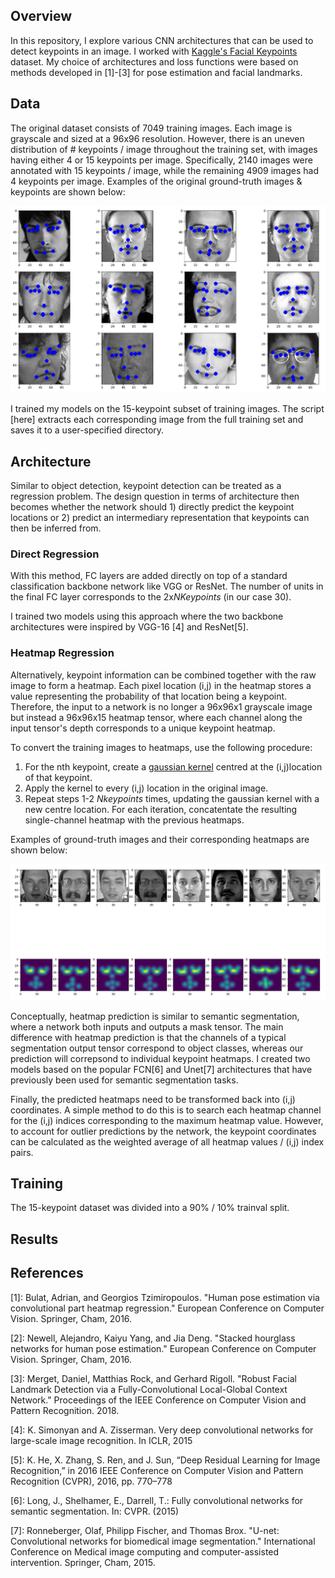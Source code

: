 ## Overview
In this repository, I explore various CNN architectures that can be used to detect keypoints in an image. I worked with [Kaggle's Facial Keypoints](https://www.kaggle.com/c/facial-keypoints-detection) dataset. My choice of architectures and loss functions were based on methods developed in [1]-[3] for pose estimation and facial landmarks.

## Data
The original dataset consists of 7049 training images. Each image is grayscale and sized at a 96x96 resolution.
However, there is an uneven distribution of # keypoints / image throughout the training set, with images having either 4 or 15 keypoints per image. Specifically, 2140 images were annotated with 15 keypoints / image, while the remaining 4909 images had 4 keypoints per image. Examples of the original ground-truth images & keypoints are shown below:

![alt_text](images/training_examples.png)

I trained my models on the 15-keypoint subset of training images. The script [here] extracts each corresponding image from the full training set and saves it to a user-specified directory.

## Architecture
Similar to object detection, keypoint detection can be treated as a regression problem. The design question in terms of architecture then becomes whether the network should 1) directly predict the keypoint locations or 2) predict an intermediary representation that keypoints can then be inferred from.

### Direct Regression
With this method, FC layers are added directly on top of a standard classification backbone network like VGG or ResNet. The number of units in the final FC layer corresponds to the 2x*NKeypoints* (in our case 30). 

I trained two models using this approach where the two backbone architectures were inspired by VGG-16 [4] and ResNet[5].

### Heatmap Regression 
Alternatively, keypoint information can be combined together with the raw image to form a heatmap. Each pixel location (i,j) in the heatmap stores a value representing the probability of that location being a keypoint. Therefore, the input to a network is no longer a 96x96x1 grayscale image but instead a 96x96x15 heatmap tensor, where each channel along the input tensor's depth corresponds to a unique keypoint heatmap. 

To convert the training images to heatmaps, use the following procedure:
   1) For the nth keypoint, create a [gaussian kernel](https://en.wikipedia.org/wiki/Radial_basis_function_kernel) centred at       the (i,j)location of that keypoint.
   2) Apply the kernel to every (i,j) location in the original image. 
   3) Repeat steps 1-2 *Nkeypoints* times, updating the gaussian kernel with a new centre location. For each iteration,             concatentate the resulting single-channel heatmap with the previous heatmaps.

Examples of ground-truth images and their corresponding heatmaps are shown below:

![alt_text](images/hm_examples.png)

Conceptually, heatmap prediction is similar to semantic segmentation, where a network both inputs and outputs a mask tensor. The main difference with heatmap prediction is that the channels of a typical segmentation output tensor correspond to object classes, whereas our prediction will correpsond to individual keypoint heatmaps. I created two models based on the popular FCN[6] and Unet[7] architectures that have previously been used for semantic segmentation tasks. 

Finally, the predicted heatmaps need to be transformed back into (i,j) coordinates. A simple method to do this is to search each heatmap channel for the (i,j) indices corresponding to the maximum heatmap value. However, to account for outlier predictions by the network, the keypoint coordinates can be calculated as the weighted average of all heatmap values / (i,j) index pairs. 

## Training
The 15-keypoint dataset was divided into a 90% / 10% trainval split. 

## Results

## References

[1]: Bulat, Adrian, and Georgios Tzimiropoulos. "Human pose estimation via convolutional part heatmap regression." European Conference on Computer Vision. Springer, Cham, 2016.

[2]: Newell, Alejandro, Kaiyu Yang, and Jia Deng. "Stacked hourglass networks for human pose estimation." European Conference on Computer Vision. Springer, Cham, 2016.

[3]: Merget, Daniel, Matthias Rock, and Gerhard Rigoll. "Robust Facial Landmark Detection via a Fully-Convolutional Local-Global Context Network." Proceedings of the IEEE Conference on Computer Vision and Pattern Recognition. 2018.

[4]: K. Simonyan and A. Zisserman. Very deep convolutional networks for large-scale image recognition. In ICLR, 2015

[5]: K. He, X. Zhang, S. Ren, and J. Sun, “Deep Residual Learning for Image Recognition,” in 2016 IEEE Conference on Computer Vision and Pattern Recognition (CVPR), 2016, pp. 770–778

[6]: Long, J., Shelhamer, E., Darrell, T.: Fully convolutional networks for semantic segmentation. In: CVPR. (2015)

[7]: Ronneberger, Olaf, Philipp Fischer, and Thomas Brox. "U-net: Convolutional networks for biomedical image segmentation."  International Conference on Medical image computing and computer-assisted intervention. Springer, Cham, 2015.
